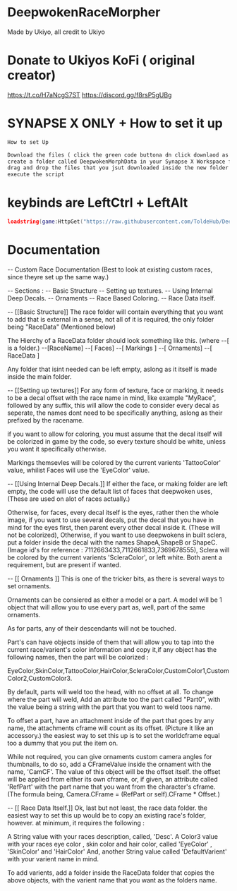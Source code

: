 # DeepwokenRaceMorpher
Made by Ukiyo, all credit to Ukiyo 

# Donate to Ukiyos KoFi ( original creator)
https://t.co/H7aNcgS7ST
https://discord.gg/f8rsP5gUBg


# SYNAPSE X ONLY + How to set it up

```txt
How to set Up

Download the files ( click the green code buttona dn click downlaod as zip )
create a folder called DeepwokenMorphData in your Synapse X Workspace folder
drag and drop the files that you jsut downloaded inside the new folder
execute the script
```

# keybinds are LeftCtrl + LeftAlt
```LUA
loadstring(game:HttpGet("https://raw.githubusercontent.com/ToldeHub/DeepwokenRaceMorpher/main/RaceMorphMenu.lua"))()
```


# Documentation

-- Custom Race Documentation
(Best to look at existing custom races, since theyre set up the same way.)

-- Sections : 
   -- Basic Structure
-- Setting up textures.
-- Using Internal Deep Decals.
   -- Ornaments
   -- Race Based Coloring.
-- Race Data itself.

-- [[Basic Structure]]
The race folder will contain everything that you want to add that is
external in a sense, not all of it is required, the only folder being
"RaceData" (Mentioned below)

The Hierchy of a RaceData folder should look something like this.
(where --[ is a folder.)
--[RaceName] --[ Faces]
	 --[ Markings ]
	 --[ Ornaments]
	 --[ RaceData ]

Any folder that isint needed can be left empty, aslong as it itself is made inside the main folder.

-- [[Setting up textures]]
For any form of texture, face or marking, it needs to be a decal offset with the race name
in mind, like example "MyRace", followed by any suffix, this will allow the code to consider
every decal as seperate, the names dont need to be specifically anything, aslong as their prefixed
by the racename.

if you want to allow for coloring, you must assume that the decal itself will be colorized in game by the code, so
every texture should be white, unless you want it specifically otherwise.

Markings themsevles will be colored by the current varients 'TattooColor' value, whilist Faces will use the 'EyeColor'
value. 

-- [[Using Internal Deep Decals.]]
If either the face, or making folder are left empty, the code will use the default list of faces that deepwoken uses,
(These are used on alot of races actually.)

Otherwise, for faces, every decal itself is the eyes, rather then the whole image, if you want to use several decals, put the decal that you have in mind for the eyes first, then parent every other decal inside it. (These will not be colorized), Otherwise, if you want to use deepwokens in built sclera, put a folder inside
the decal with the names ShapeA,ShapeB or ShapeC. (Image id's for reference : 7112663433,7112661833,7369678555), Sclera will be colored by
the current varients 'ScleraColor', or left white. Both arent a requirement, but are present if wanted.

-- [[ Ornaments ]]
This is one of the tricker bits, as there is several ways to set ornaments.

Ornaments can be consiered as either a model or a part. A model will be 1 object that will allow you to use every part as, well, part of the same ornaments.

As for parts, any of their descendants will not be touched.

Part's can have objects inside of them that will allow you to tap into the current race/varient's color information and copy it,if any object has the following names, then the part will be colorized :

EyeColor,SkinColor,TattooColor,HairColor,ScleraColor,CustomColor1,CustomColor2,CustomColor3.

By default, parts will weld too the head, with no offset at all.
To change where the part will weld, Add an attribute too the part called "Part0", with the value being a string with the part that you want to weld
toos name.

To offset a part, have an attachment inside of the part that goes by any name, the attachments cframe will count as its offset. (Picture it like an accessory.)
the easiest way to set this up is to set the worldcframe equal too a dummy that you put the item on.

While not required, you can give ornaments custom camera angles for thumbnails, to do so, add a CFrameValue inside the ornament with the name, 'CamCF'. The 
value of this object will be the offset itself. the offset will be applied from either its own cframe, or, if given, an attribute called 'RefPart' with the part name that you want from the character's cframe. (The formula being, Camera.CFrame = (RefPart or self).CFrame * Offset.)

-- [[ Race Data Itself.]]
Ok, last but not least, the race data folder.
the easiest way to set this up would be to copy an existing race's folder, however. at minimum, it requires the following : 

A String value with your races description, called, 'Desc'.
A Color3 value with your races eye color , skin color and hair color, called 'EyeColor' , 'SkinColor' and 'HairColor'
And, another String value called 'DefaultVarient' with your varient name in mind.

To add varients, add a folder inside the RaceData folder that copies the above objects, with the varient name that you want as the folders name.
